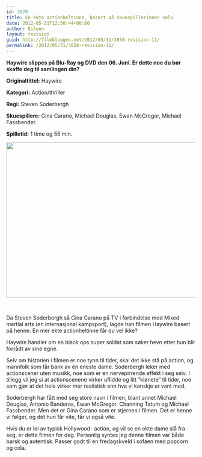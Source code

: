 ```yaml
---
id: 3870
title: En ekte actionheltinne, basert på skuespillerinnen selv
date: 2012-05-31T12:50:44+00:00
author: Eileen
layout: revision
guid: http://filmbloggen.net/2012/05/31/3858-revision-11/
permalink: /2012/05/31/3858-revision-11/
---
```

**Haywire slippes på Blu-Ray og DVD den 06. Juni. Er dette noe du bør skaffe deg til samlingen din?**

**Originaltittel:** Haywire

**Kategori:** Action/thriller

**Regi:** Steven Soderbergh

**Skuespillere:** Gina Carano, Michael Douglas, Ewan McGregor, Michael Fassbender.

**Spilletid:** 1 time og 55 min.

<a href="http://filmbloggen.net/?attachment_id=3860" rel="attachment wp-att-3860"><img class="aligncenter size-large wp-image-3860" src="http://filmbloggen.net/wp-content/uploads//2012/05/haywire-620x412.jpg" alt="" width="620" height="412" /></a>

&nbsp;

Da Steven Soderbergh så Gina Carano på TV i forbindelse med Mixed martial arts (en internasjonal kampsport), lagde han filmen Haywire basert på henne. En mer ekte actionheltinne får du vel ikke?

Haywire handler om en black ops super soldat som søker hevn etter hun blir forrådt av sine egne.

Selv om historien i filmen er noe tynn til tider, skal det ikke stå på action, og mannfolk som får bank av én eneste dame. Soderbergh leker med actionscener uten musikk, noe som er en nervepirrende effekt i seg selv. I tillegg vil jeg si at actionscenene virker uflidde og litt ”klønete” til tider, noe som gjør at det hele virker mer realistisk enn hva vi kanskje er vant med.

Soderbergh har fått med seg store navn i filmen, blant annet Michael Douglas, Antonio Banderas, Ewan McGregor, Channing Tatum og Michael Fassbender. Men det er Gina Carano som er stjernen i filmen. Det er henne vi følger, og det hun får vite, får vi også vite.

Hvis du er lei av typisk Hollywood- action, og vil se en ekte dame slå fra seg, er dette filmen for deg. Personlig syntes jeg denne filmen var både barsk og autentisk. Passer godt til en fredagskveld i sofaen med popcorn og cola.